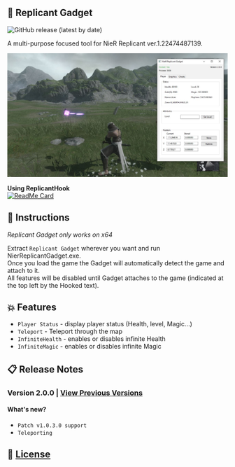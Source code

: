 ## :hammer: Replicant Gadget

![GitHub release (latest by date)](https://img.shields.io/github/v/release/Asiern/ReplicantGadget?style=flat-square)

A multi-purpose focused tool for NieR Replicant ver.1.22474487139.

<img src="https://github.com/Asiern/ReplicantGadget/blob/master/README/Player.jpg" />

**Using ReplicantHook** <br>
[![ReadMe Card](https://github-readme-stats.vercel.app/api/pin/?username=asiern&repo=ReplicantHook)](https://github.com/asiern/ReplicantHook)

## :page_facing_up: Instructions

_Replicant Gadget only works on x64_

Extract `Replicant Gadget` wherever you want and run NierReplicantGadget.exe.<br>
Once you load the game the Gadget will automatically detect the game and attach to it.<br>
All features will be disabled until Gadget attaches to the game (indicated at the top left by the Hooked text).

## :boom: Features

- `Player Status` - display player status (Health, level, Magic...)
- `Teleport` - Teleport through the map
- `InfiniteHealth` - enables or disables infinite Health
- `InfiniteMagic` - enables or disables infinite Magic

## :clipboard: Release Notes

### Version 2.0.0 | [View Previous Versions](Notes.md)

#### What's new?

- `Patch v1.0.3.0 support`
- `Teleporting`

## :page_with_curl: [License](LICENSE)
